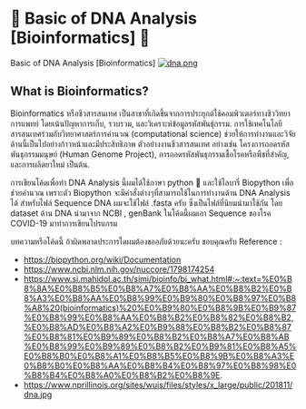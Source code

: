 # 🧬 Basic of DNA Analysis [Bioinformatics] 🧬
Basic of DNA Analysis [Bioinformatics] 
[![dna.png](https://i.postimg.cc/5t5jGSnM/dna.png)](https://postimg.cc/kV4nR80j)

## What is Bioinformatics?
Bioinformatics หรือชีวสารสนเทศ เป็นสาขาที่เกิดขึ้นจากการประยุกต์ใช้คอมพิวเตอร์ทางชีววิทยาการแพทย์ โดยเน้นปัญหาการเก็บ, รวบรวม, และวิเคราะห์ข้อมูลรหัสพันธุ์กรรม. การใช้เทคโนโลยีสารสนเทศร่วมกับวิทยาศาสตร์การคำนวณ (computational science) ช่วยให้การทำงานและวิจัยด้านนี้เป็นไปอย่างก้าวหน้าและมีประสิทธิภาพ ตัวอย่างงานชีวสารสนเทศ อย่างเช่น โครงการถอดรหัสพันธุกรรมมนุษย์ (Human Genome Project), การถอดรหัสพันธุกรรมเชื้อโรคหรือพืชที่สำคัญ, และการผลิตยาใหม่ เป็นต้น.

การเขียนโค้ดเพื่อทำ DNA Analysis นี้ผมได้ใช้ภาษา python 🐍 และใช้ไลบารี่ Biopython เพื่อช่วยคำนวณ เพราะตัว Biopython จะมีคำสั่งต่างๆที่สามารถใช้ในการทำงานด้าน DNA Analysis ได้ 
สำหรับไฟล์ Sequence DNA ผมจะใช้ไฟล์ .fasta ครับ ซึ่งเป็นไฟล์ที่นิยมนำมาใช้กัน
โดย dataset ด้าน DNA นำมาจาก NCBI , genBank ในโค้ดนี้ผมเอา Sequence ของโรค COVID-19 มาทำการเขียนโปรแกรม

บทความหรือโค้ดนี้ ถ้าผิดพลาดประการใดผมต้องขออภัยด้วยนะครับ ขอบคุณครับ 
Reference : 
- https://biopython.org/wiki/Documentation
- https://www.ncbi.nlm.nih.gov/nuccore/1798174254
- https://www.si.mahidol.ac.th/simi/bioinfo/bi_what.html#:~:text=%E0%B8%8A%E0%B8%B5%E0%B8%A7%E0%B8%AA%E0%B8%B2%E0%B8%A3%E0%B8%AA%E0%B8%99%E0%B9%80%E0%B8%97%E0%B8%A8%20(bioinformatics)%20%E0%B9%80%E0%B8%9B%E0%B9%87%E0%B8%99%E0%B8%AA%E0%B8%B2%E0%B8%82%E0%B8%B2,%E0%B8%AD%E0%B8%A2%E0%B9%88%E0%B8%B2%E0%B8%87%E0%B8%81%E0%B9%89%E0%B8%B2%E0%B8%A7%E0%B8%AB%E0%B8%99%E0%B9%89%E0%B8%B2%E0%B9%81%E0%B8%A5%E0%B8%B0%E0%B8%A1%E0%B8%B5%E0%B8%9B%E0%B8%A3%E0%B8%B0%E0%B8%AA%E0%B8%B4%E0%B8%97%E0%B8%98%E0%B8%B4%E0%B8%A0%E0%B8%B2%E0%B8%9E.
- https://www.nprillinois.org/sites/wuis/files/styles/x_large/public/201811/dna.jpg
